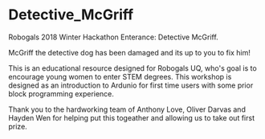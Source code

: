 # Detective_McGriff
Robogals 2018 Winter Hackathon Enterance: Detective McGriff.

McGriff the detective dog has been damaged and its up to you to fix him!

This is an educational resource designed for Robogals UQ, who's goal is to encourage young women to enter STEM degrees. This workshop is designed as an introduction to Ardunio for first time users with some prior block programming experience.

Thank you to the hardworking team of Anthony Love, Oliver Darvas and Hayden Wen for helping put this togeather and allowing us to take out first prize.
